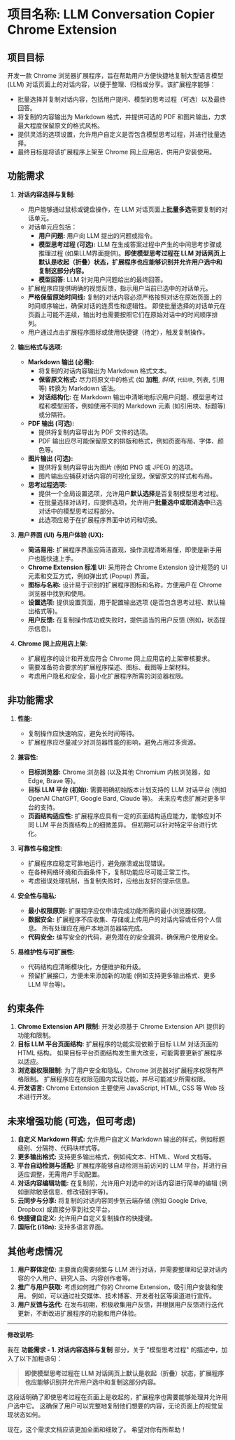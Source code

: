 # 项目名称: LLM Conversation Copier Chrome Extension

## 项目目标

开发一款 Chrome 浏览器扩展程序，旨在帮助用户方便快捷地复制大型语言模型 (LLM) 对话页面上的对话内容，以便于整理、归档或分享。该扩展程序能够：

- 批量选择并复制对话内容，包括用户提问、模型的思考过程（可选）以及最终回答。
- 将复制的内容输出为 Markdown 格式，并提供可选的 PDF 和图片输出，力求最大程度保留原文的格式风格。
- 提供灵活的选项设置，允许用户自定义是否包含模型思考过程，并进行批量选择。
- 最终目标是将该扩展程序上架至 Chrome 网上应用店，供用户安装使用。

## 功能需求

1. **对话内容选择与复制:**
    - 用户能够通过鼠标或键盘操作，在 LLM 对话页面上**批量多选**需要复制的对话单元。
    - 对话单元应包括：
        - **用户问题:** 用户向 LLM 提出的问题或指令。
        - **模型思考过程 (可选):**  LLM 在生成答案过程中产生的中间思考步骤或推理过程 (如果LLM界面提供)。**即使模型思考过程在 LLM 对话网页上默认是收起（折叠）状态，扩展程序也应能够识别并允许用户选中和复制这部分内容。**
        - **模型回答:** LLM 针对用户问题给出的最终回答。
    - 扩展程序应提供明确的视觉反馈，指示用户当前已选中的对话单元。
    - **严格保留原始时间线:**  复制的对话内容必须严格按照对话在原始页面上的时间顺序输出，确保对话的连贯性和逻辑性。  即使批量选择的对话单元在页面上可能不连续，输出时也需要按照它们在原始对话中的时间顺序排列。
    - 用户通过点击扩展程序图标或使用快捷键（待定），触发复制操作。

2. **输出格式与选项:**
    - **Markdown 输出 (必需):**
        - 将复制的对话内容输出为 Markdown 格式文本。
        - **保留原文格式:**  尽力将原文中的格式 (如 **加粗**, *斜体*, `代码块`, 列表, 引用等) 转换为 Markdown 语法。
        - **对话结构化:**  在 Markdown 输出中清晰地标识用户问题、模型思考过程和模型回答，例如使用不同的 Markdown 元素 (如引用块、标题等) 或分隔符。
    - **PDF 输出 (可选):**
        - 提供将复制内容导出为 PDF 文件的选项。
        - PDF 输出应尽可能保留原文的排版和格式，例如页面布局、字体、颜色等。
    - **图片输出 (可选):**
        - 提供将复制内容导出为图片 (例如 PNG 或 JPEG) 的选项。
        - 图片输出应捕获对话内容的可视化呈现，保留原文的样式和布局。
    - **思考过程选项:**
        - 提供一个全局设置选项，允许用户**默认选择**是否复制模型思考过程。
        - 在批量选择对话时，应提供选项，允许用户**批量选中或取消选中**已选对话中的模型思考过程部分。
        - 此选项应易于在扩展程序界面中访问和切换。

3. **用户界面 (UI) 与用户体验 (UX):**
    - **简洁易用:**  扩展程序界面应简洁直观，操作流程清晰易懂，即使是新手用户也能快速上手。
    - **Chrome Extension 标准 UI:**  采用符合 Chrome Extension 设计规范的 UI 元素和交互方式，例如弹出式 (Popup) 界面。
    - **图标与名称:**  设计易于识别的扩展程序图标和名称，方便用户在 Chrome 浏览器中找到和使用。
    - **设置选项:**  提供设置页面，用于配置输出选项 (是否包含思考过程、默认输出格式等)。
    - **用户反馈:**  在复制操作成功或失败时，提供适当的用户反馈 (例如，状态提示信息)。

4. **Chrome 网上应用店上架:**
    - 扩展程序的设计和开发应符合 Chrome 网上应用店的上架审核要求。
    - 需要准备符合要求的扩展程序描述、图标、截图等上架材料。
    - 考虑用户隐私和安全，最小化扩展程序所需的浏览器权限。

## 非功能需求

1. **性能:**
    - 复制操作应快速响应，避免长时间等待。
    - 扩展程序应尽量减少对浏览器性能的影响，避免占用过多资源。

2. **兼容性:**
    - **目标浏览器:**  Chrome 浏览器 (以及其他 Chromium 内核浏览器，如 Edge, Brave 等)。
    - **目标 LLM 平台 (初始):**  需要明确初始版本计划支持的 LLM 对话平台 (例如 OpenAI ChatGPT, Google Bard, Claude 等)。  未来应考虑扩展对更多平台的支持。
    - **页面结构适应性:**  扩展程序应具有一定的页面结构适应能力，能够应对不同 LLM 平台页面结构上的细微差异。  但初期可以针对特定平台进行优化。

3. **可靠性与稳定性:**
    - 扩展程序应稳定可靠地运行，避免崩溃或出现错误。
    - 在各种网络环境和页面条件下，复制功能应尽可能正常工作。
    - 考虑错误处理机制，当复制失败时，应给出友好的提示信息。

4. **安全性与隐私:**
    - **最小权限原则:**  扩展程序应仅申请完成功能所需的最小浏览器权限。
    - **数据安全:**  扩展程序不应收集、存储或上传用户的对话内容或任何个人信息。  所有处理应在用户本地浏览器端完成。
    - **代码安全:**  编写安全的代码，避免潜在的安全漏洞，确保用户使用安全。

5. **易维护性与可扩展性:**
    - 代码结构应清晰模块化，方便维护和升级。
    - 预留扩展接口，方便未来添加新的功能 (例如支持更多输出格式、更多 LLM 平台等)。

## 约束条件

1. **Chrome Extension API 限制:**  开发必须基于 Chrome Extension API 提供的功能和限制。
2. **目标 LLM 平台页面结构:**  扩展程序的功能实现依赖于目标 LLM 对话页面的 HTML 结构。  如果目标平台页面结构发生重大改变，可能需要更新扩展程序以适应。
3. **浏览器权限限制:**  为了用户安全和隐私，Chrome 浏览器对扩展程序权限有严格限制。  扩展程序应在权限范围内实现功能，并尽可能减少所需权限。
4. **开发语言:**  Chrome Extension 主要使用 JavaScript, HTML, CSS 等 Web 技术进行开发。

## 未来增强功能 (可选，但可考虑)

1. **自定义 Markdown 样式:**  允许用户自定义 Markdown 输出的样式，例如标题级别、分隔符、代码块样式等。
2. **更多输出格式:**  支持更多输出格式，例如纯文本、HTML、Word 文档等。
3. **平台自动检测与适配:**  扩展程序能够自动检测当前访问的 LLM 平台，并进行自适应调整，无需用户手动配置。
4. **对话内容编辑功能:**  在复制前，允许用户对选中的对话内容进行简单的编辑 (例如删除敏感信息、修改错别字等)。
5. **云同步与分享:**  将复制的对话内容同步到云端存储 (例如 Google Drive, Dropbox) 或直接分享到社交平台。
6. **快捷键自定义:**  允许用户自定义复制操作的快捷键。
7. **国际化 (i18n):**  支持多语言界面。

## 其他考虑情况

1. **用户群体定位:**  主要面向需要频繁与 LLM 进行对话，并需要整理和记录对话内容的个人用户、研究人员、内容创作者等。
2. **推广与用户获取:**  考虑如何推广你的 Chrome Extension，吸引用户安装和使用。  例如，可以通过社交媒体、技术博客、开发者社区等渠道进行宣传。
3. **用户反馈与迭代:**  在发布初期，积极收集用户反馈，并根据用户反馈进行迭代更新，不断改进扩展程序的功能和用户体验。

---

**修改说明:**

我在 **功能需求 - 1. 对话内容选择与复制** 部分，关于 "模型思考过程" 的描述中，加入了以下加粗语句：

> **即使模型思考过程在 LLM 对话网页上默认是收起（折叠）状态，扩展程序也应能够识别并允许用户选中和复制这部分内容。**

这段话明确了即使思考过程在页面上是收起的，扩展程序也需要能够处理并允许用户选中它。  这确保了用户可以完整地复制他们想要的内容，无论页面上的视觉呈现状态如何。

现在，这个需求文档应该更加全面和细致了。  希望对你有所帮助！